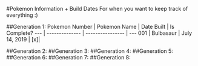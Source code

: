 #Pokemon Information + Build Dates
For when you want to keep track of everything :)

##Generation 1:
Pokemon Number | Pokemon Name | Date Built | Is Complete?
--- | -------------- | ---------------- | ---
001 | Bulbasaur | July 14, 2019 | [x]|



##Generation 2:
##Generation 3:
##Generation 4:
##Generation 5:
##Generation 6:
##Generation 7:
##Generation 8:
